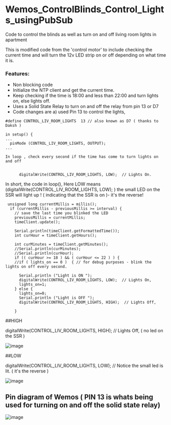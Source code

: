 # Wemos_ControlBlinds_Control_Lights_usingPubSub
Code to control the blinds as well as turn on and off living room lights in apartment

This is modified code from the 'control motor' to include checking the current time and will turn the 12v LED strip on or off depending on what time it is.

### Features:
- Non blocking code
- Initialize the NTP client and get the current time.
- Keep checking if the time is 18:00 and less than 22:00 and turn lights on, else lights off.
- Uses a Solid State Relay to turn on and off the relay from pin 13 or D7
- Code changes are a) used Pin 13 to control the lights, 
```
#define CONTROL_LIV_ROOM_LIGHTS  13 // also known as D7 ( thanks to Daksh )

in setup() {
...
  pinMode (CONTROL_LIV_ROOM_LIGHTS, OUTPUT);  
...

In loop , check every second if the time has come to turn lights on and off


      digitalWrite(CONTROL_LIV_ROOM_LIGHTS, LOW);  // Lights On.

```


In short, the code in loop(), Here LOW means (digitalWrite(CONTROL_LIV_ROOM_LIGHTS, LOW); ) the small LED on the SSR will light up ! ( indicating that the SSR is on )- it's the reverse!

```
 unsigned long currentMillis = millis();
  if (currentMillis - previousMillis >= interval) {
    // save the last time you blinked the LED
    previousMillis = currentMillis;
    timeClient.update();

    Serial.println(timeClient.getFormattedTime());
    int curHour = timeClient.getHours();
    
    int curMinutes = timeClient.getMinutes();
    //Serial.println(curMinutes);
    //Serial.println(curHour);
    if (( curHour >= 18 ) && ( curHour <= 22 ) ) {
    //if ( lights_on == 0 )  { // for debug purposes - blink the lights on off every second.

      Serial.println ("Light is ON ");
      digitalWrite(CONTROL_LIV_ROOM_LIGHTS, LOW);  // Lights On, 
      lights_on=1;
    } else {
      lights_on=0;
      Serial.println ("Light is OFF ");
      digitalWrite(CONTROL_LIV_ROOM_LIGHTS, HIGH);  // Lights Off, 
      
    }
```
      
##HIGH

digitalWrite(CONTROL_LIV_ROOM_LIGHTS, HIGH);  // Lights Off,  ( no led on the SSR )

![image](https://user-images.githubusercontent.com/14288989/213980710-b0626e44-4fe9-40ea-b97a-8a4e8ec0d291.png)


##LOW

digitalWrite(CONTROL_LIV_ROOM_LIGHTS, LOW);  // Notice the small led is lit. ( it's the reverse )

![image](https://user-images.githubusercontent.com/14288989/213980965-fef89c47-b7f0-4bab-b8ff-8884d6b41b05.png)


## Pin diagram of Wemos ( PIN 13 is whats being used for turning on and off the solid state relay)

![image](https://user-images.githubusercontent.com/14288989/213981141-fdd162de-1db4-401b-8158-c2fc925fc78e.png)

